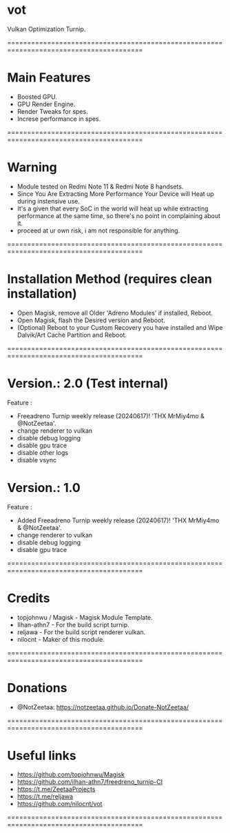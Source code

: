 # vot
Vulkan Optimization Turnip.

========================================================================================

# Main Features

* Boosted GPU.
* GPU Render Engine.
* Render Tweaks for spes.
* Increse performance in spes.

========================================================================================

# Warning

* Module tested on Redmi Note 11 & Redmi Note 8 handsets.
* Since You Are Extracting More Performance Your Device will Heat up during instensive use.
* It's a given that every SoC in the world will heat up while extracting performance at the same time, so there's no point in complaining about it.
* proceed at ur own risk, i am not responsible for anything.
  
========================================================================================

# Installation Method (requires clean installation)

* Open Magisk, remove all Older 'Adreno Modules' if installed, Reboot.
* Open Magisk, flash the Desired version and Reboot.
* (Optional) Reboot to your Custom Recovery you have installed and Wipe Dalvik/Art Cache Partition and Reboot.
  
========================================================================================

# Version.: 2.0 (Test internal)

Feature :

* Freeadreno Turnip weekly release (20240617)! 'THX MrMiy4mo & @NotZeetaa'.
* change renderer to vulkan
* disable debug logging
* disable gpu trace
* disable other logs
* disable vsync

# Version.: 1.0

Feature :

* Added Freeadreno Turnip weekly release (20240617)! 'THX MrMiy4mo & @NotZeetaa'.
* change renderer to vulkan
* disable debug logging
* disable gpu trace

========================================================================================
  
# Credits

* topjohnwu / Magisk - Magisk Module Template.
* Ilhan-athn7 - For the build script turnip.
* reljawa - For the build script renderer vulkan.
* nilocnt - Maker of this module.
  
========================================================================================

# Donations

* @NotZeetaa: https://notzeetaa.github.io/Donate-NotZeetaa/
  
========================================================================================

# Useful links

* https://github.com/topjohnwu/Magisk
* https://github.com/ilhan-athn7/freedreno_turnip-CI
* https://t.me/ZeetaaProjects
* https://t.me/reljawa
* https://github.com/nilocnt/vot

========================================================================================
